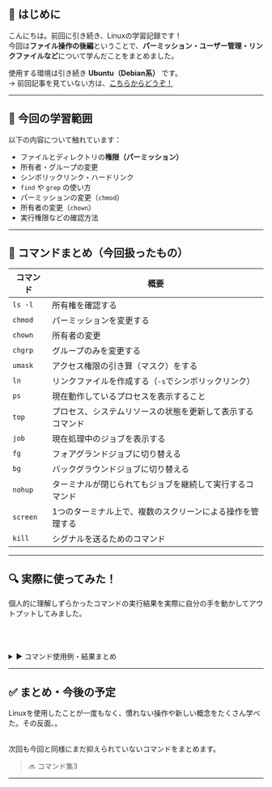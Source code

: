 ## 🔰 はじめに

こんにちは。前回に引き続き、Linuxの学習記録です！  
今回は**ファイル操作の後編**ということで、**パーミッション・ユーザー管理・リンクファイルなど**について学んだことをまとめました。

使用する環境は引き続き **Ubuntu（Debian系）** です。  
→ 前回記事を見ていない方は、[こちらからどうぞ！](https://qiita.com/Nishi_Ta/items/8be690a74cc9b2c6de82)

---

## 📁 今回の学習範囲

以下の内容について触れています：

- ファイルとディレクトリの**権限（パーミッション）**
- 所有者・グループの変更
- シンボリックリンク・ハードリンク
- `find` や `grep` の使い方
- パーミッションの変更（`chmod`）
- 所有者の変更（`chown`）
- 実行権限などの確認方法

---

## 📘 コマンドまとめ（今回扱ったもの）

| コマンド | 概要 |
|----------|------|
| `ls -l` | 所有権を確認する |
| `chmod` | パーミッションを変更する |
| `chown` | 所有者の変更 |
| `chgrp` | グループのみを変更する |
| `umask` | アクセス権限の引き算（マスク）をする |
| `ln` | リンクファイルを作成する（`-s`でシンボリックリンク） |
| `ps` | 現在動作しているプロセスを表示すること |
| `top` | プロセス、システムリソースの状態を更新して表示するコマンド |
| `job` | 現在処理中のジョブを表示する |
| `fg` | フォアグランドジョブに切り替える |
| `bg` | バックグラウンドジョブに切り替える |
| `nohup` | ターミナルが閉じられてもジョブを継続して実行するコマンド |
| `screen` | 1つのターミナル上で、複数のスクリーンによる操作を管理する |
| `kill` | 	シグナルを送るためのコマンド |


---

## 🔍 実際に使ってみた！

個人的に理解しずらかったコマンドの実行結果を実際に自分の手を動かしてアウトプットしてみました。<br></br><br></br>


<details>
<summary>▶️ コマンド使用例・結果まとめ</summary>


---


`chmod`コマンド実行結果：<br></br><br></br>


このコマンドを扱うにあたり、 **オクタルモード** （権限を8進数で表したもの）か **シンボルモード** （パーミッションを記号であらわしたもの）のどちらか一方でパーミッションを変更できます。今回はシンボルモードで変更したので、ご了承ください<br></br>


| コマンド | 概要 |
|----------|------|
| `u` | 所有者 |
| `g` | 所有ユーザー |
| `o` | その他のユーザー |
| `a` | すべての対処 |
| `+` | 追加 |
| `-` | 削除 |
| `=` | 設定 |
| `r` | 読み取り |
| `w` | 書き込み |
| `x` | 実行 |
| `s` | SUID/SGID |
| `t` | スティッキービット |

test2.txt にて、所有者と所有ユーザーの書き込み権限を削除してみました。赤線部と青線部を比較すると、確かに所有者の「w」が消えていることが分かります。



![chmodこまんど.png](https://qiita-image-store.s3.ap-northeast-1.amazonaws.com/0/4127874/12a301a7-52e4-49d5-a3fc-9f754faf8a66.png)








 
⚠ `chmod`コマンドでパーミッションを変更できるのは、ルートユーザー、もしくは、所有者のみになります。また、-Rオプションをつけることで、フォルダ内のファイル、サブディレクトリも併せてパーミッションを変更できます。


---

`chown`コマンド実行結果：<br></br><br></br>

まずはユーザーを追加するために、 `sudo useradd testuser` とコマンドを入力して、"testuser"を追加しました。<br></br>
`sudo`コマンドは、通常ユーザーではできない「システムの更新」を、一時的に管理者（root）として実行するものです。<br></br>

1枚目では `sudo chown testuser test1` コマンドを実行した結果、test1 ディレクトリの所有者がubuntuからtestuserに代わっていることが分かります。

2枚目では、-Rオプションをつけて、 test ディレクトリ内の所有者も testuserに変更しました。

![tetuser1.png](https://qiita-image-store.s3.ap-northeast-1.amazonaws.com/0/4127874/c71c5bb5-08ef-436d-b8d5-7a542539def4.png)



![testuser2.png](https://qiita-image-store.s3.ap-northeast-1.amazonaws.com/0/4127874/f6dce980-3872-44fc-bfa7-d3e6992eac9d.png)



⚠このコマンドも `chmod` コマンドと同様に、ルートユーザー、所有者のみ実行できます。



---

`chgrp`コマンド実行結果：<br></br><br></br>

先ほどと同じで順で、 "testgroup" という新しいグループを作成しました。<br></br>


1枚目では test1 ディレクトリの所有者を testgroup に変えてみました。赤線と青線を見比べてみると確かに確認できますね。<br></br>


2枚目では、オプションに -Rをつけて、ディレクトリ内のファイル、サブディレクトリもあわせて、パーミッションを変更してみました。



![tesstgrp.png](https://qiita-image-store.s3.ap-northeast-1.amazonaws.com/0/4127874/6aeca7c2-ed05-40b5-992a-9ff2ea8cbf13.png)



![testgrp.png](https://qiita-image-store.s3.ap-northeast-1.amazonaws.com/0/4127874/b604d635-f8c1-47d1-90ce-37d0756fae49.png)


---

`umask`コマンドの概要：<br></br><br></br>

このコマンドは実行する形式ではなく、概要をまとめる形にします。以下の流れは、マスク値を設定するものです。<br></br><br></br>


【ファイル、ディレクトリ作成の流れ】

【1】新規ファイル作成（ユーザが操作）

　　　↓


【2】デフォルトパーミッションが適用される

　ファイル： 666　→　rw-rw-rw-　（※実行権なし）
　フォルダ： 777　→　rwxrwxrwx　（※実行権あり）

　　　↓

【3】umask（例：0022）を適用する

　666 - 022 = 644　→　rw-r--r--
　777 - 022 = 755　→　rwxr-xr-x

　　　↓

【4】最終的なパーミッションが決まる<br></br><br></br>

つまり一言でまとめると、新しく作るファイルやディレクトリのパーミッションに、 **不要な権限が付かないよう自動で制限** する仕組みということです。<br></br>

---

`ln`コマンド実行結果：<br></br><br></br>

コマンド説明欄では、「リンクファイルを作成する」と書きましたが、そもそもLinuxにおけるリンクファイルとはなんなのでしょうか。<br></br>

リンクとは、 **ファイルを指し示す“別名”や“案内板”** のようなものです。...私だったら説明されてもピンと来ません。なので、より理解を深めるために、まずは「iノード」という概念を知っておく必要があります。<br></br>

iノードは、 **ファイルの本体情報（データの位置や属性）を管理している領域 **です。例えば...<br></br>

- ファイルの中身（データの場所）
- 作成日時、更新日時
- 所有者
- パーミッション<br></br>

などです。iノードの概念が分かったら、次はリンクとiノードの関係性についてです。<br></br>

リンクを用いれば、iノードに対して複数の名前（パス）からアクセスできるようになります。すなわち、「このデータを、他の名前でも使いたい」というときに用いられます。これをレポートを例に挙げると次のようになります。<br></br>

【１】 `echo "レポート本文" > レポート.txt` コマンドを実行。<br></br>


→ レポート.txt というテキストファイルに "レポート本文" という文字列が保存された。

   
   
   
   ↓


【２】この時、Linux内では、<br></br>
「レポート.txt」 → iノード123 → 実際のデータ」という流れになっている。


　　　↓


【３】ここで別のテキストファイルの backup.txt で同じ中身を見たいなら、

`ln レポート.txt backup.txt`  コマンドを実行して、ハードリンクを作成。（ハードリンクは後々解説）


　　↓


【４】ハードリンクを作成したため、Linux内部では、<br></br>

「レポート.txt」 → iノード123 ← backup.txtとなり、両方とも 同じ iノード を指しているため、どちらのファイル名からもまったく同じ内容を見たり編集したりできる。<br></br><br></br>

これが最後の解説の内容になりますが、リンクには、「ハードリンク」と「シンボリックリンク」の二つがあります。<br></br>

ハードリンクは、先ほどレポートを例に挙げたように、 **「同じ本体を複数の名前で共有」** するものです。<br></br>

シンボリックリンクは、 **本体ファイルの「場所だけを覚えているショートカット」** というものです。身近なもので言い表すなら、windowsキーのショーとっかとのようなものです。<br></br>


【ハードリンクトシンボリックリンクの違い】

| 特徴          | ハードリンク    | シンボリックリンク        |
| ----------- | --------- | ---------------- |
|　リンク元とデータを共有する？    | ✅（iノード同じ） | ❌（iノード別）         |
| 元データが消えたら？     | 問題ない      | ❌ 壊れる（デッドリンク）    |
| 別のフォルダでもリンクできるか。 | ❌ できない    | ✅ できる            |
| 中身は？        | 実体と同じ     | 「参照先のパス」が書かれてるだけ |



メモ書きはこのあたりにして、次は実際に `ln`コマンドを実行します。<br></br><br></br>

1枚目は、 hard.ln というハードリンクを作成して、実際に `cat`コマンドを用いることで、本当に元ファイルとリンクできているかチェックしたものです。赤線と青線を見比べてみると、リンクカウントが1つ増えていることがわ確認できます。<br></br>

また、黄色線は、作成したハードリンクの内容を表示したものになります。これも無事にリンク元のファイルと同じ文字を出力していることが分かりますね。






![hahahahado.png](https://qiita-image-store.s3.ap-northeast-1.amazonaws.com/0/4127874/255b2eb1-4a55-4ac8-8cc8-518f524d2139.png)

---


`ps`コマンド実行結果：<br></br><br></br>

プロセスとは、** 今まさに動いているプログラムのこと **です。<br></br>
psコマンドは基本的にオプションを付けます。BSD形式とUnix形式の2つがありますが、今回は前者を使っていきます。

| `a` | ユーザーが実行したすべてのプロセスを表示する |
| `f` | 親子関係を表示する |
| `l` | 詳細情報を表示する |
| `x` | 制御端末のない「デーモン」のプロセスの表示 |

それではpsコマンドを実行していきます。以下のスクリーンショットが実行結果になります。表示には、PID, TTY, TIME, CMD とありますが、これは何なのでしょうか。


![image.png](https://qiita-image-store.s3.ap-northeast-1.amazonaws.com/0/4127874/b81cd9bb-7b97-4500-8ead-a596a9e5e4cc.png)


これらは次のような意味を持っています。
| PID | プロセスID |
| TTY | ターミナル |
| STAT | プロセスの状態 |
| TIME | CPUの稼働時間|
| COMMAND | プロセスの実行内容 |

次は新しいターミナルで、 `tail -f`を実行して、`ps a`コマンドでその結果を見てみました。


![tail.png](https://qiita-image-store.s3.ap-northeast-1.amazonaws.com/0/4127874/8991def4-ab07-478d-8a05-c125534c355c.png)

青線を見ると、ちゃんと `tail -f` が実行されていることが分かります。
また、 ctrl + C でtailコマンドを止めてみたら表示は消えました。<br></br>

次のステップでは、 `ps axf`を実行した結果、プロセスの親子関係をツリー上で表示してみました。


![よるをｋ.png](https://qiita-image-store.s3.ap-northeast-1.amazonaws.com/0/4127874/ef72f42e-3447-4547-8c74-e328cf09f8d5.png)

特に赤線でマークアップしたところがプロセスの親子関係を顕著に表しています。
⚠ `ps axf` コマンドではなくて、 `pstree`　でも同様の結果を得られます。


---

`top`コマンド実行結果：<br></br><br></br>

先ほどのpsコマンドは、そのコマンドを時刻した時点での情報を表示します。しかし、 `top`コマンドではデフォルトで３秒ごとに更新されて表示されます。

スクリーンショットより、赤線より上は、<strong>メモリやCPUについてのシステム情報が表示</strong> （システムリソースの状態）がされています。



青線より下は、 **プロセスの状態**が表示されています。　


![top.png](https://qiita-image-store.s3.ap-northeast-1.amazonaws.com/0/4127874/7f1de562-0d18-4b14-a55a-4de0571e1e45.png)


---


`jobs`コマンド　&　`fg`コマンド　&　`bg` コマンド実行結果：<br></br><br></br>

これらのコマンドを実行する上で、まずは「ジョブ」について理解していなければなりません。ジョブは、<strong>シェルが管理している「実行中のコマンド（プロセス）」</strong>のことです。

ジョブは、「フォアグラウンドジョブ」、「バックグラウンドジョブ」に分かれています。<br></br>

前者は、処理が終わるまでシェルを占有し、処理が終わらないと別のジョブを実行できません。そのため、短期間で終わる作業や出力がすぐ見えるというメリットがあります。<br></br>

後者は、その逆で、シェルを占有せず、っ処理が終わってない場合でも別のジョブを実行できます。

一枚目は、シェルスクリプトを実行してみて、 `jobs` コマンドでその挙動を確認してみました。Runningになっているため、実行中であることが分かります。

二枚目は、先ほどのシェルスクリプトをフォアグランドジョブとバックグランドジョブの両方で実行したものになります。青線部には、赤線部にない「&（アンパサンド）」がついていることが分かります。<br></br>

どちらで実行しているかを `jobs` コマンドで確認したい際、シェルスクリプト名の末尾に「&」がついているとバックグランドで実行しているということになります。


![jobs.png](https://qiita-image-store.s3.ap-northeast-1.amazonaws.com/0/4127874/03e8f2dc-10a7-4904-91b1-0298a97f1004.png)


![fg bg.png](https://qiita-image-store.s3.ap-northeast-1.amazonaws.com/0/4127874/77004a9d-1785-48d4-b193-ed05e1f44bdf.png)


---

`nohup`コマンド実行結果：<br></br><br></br>

1枚目は、`nohup ./sleep.sh &` とコマンドを入力してバックグランドジョブで実行しました。<br></br>

2枚目は、先ほどのコマンドを実行したターミナルを閉じて、30秒まって nohup.out ファイルの内容を表示したものです。これにより、ターミナルを閉じてもちゃんと実行されていたことが分かります。



![スクリーンショット 2025-07-08 105231.png](https://qiita-image-store.s3.ap-northeast-1.amazonaws.com/0/4127874/1d3948a0-92ca-4969-89cc-a62f1de7c015.png)

![スクリーンショット 2025-07-08 105315.png](https://qiita-image-store.s3.ap-northeast-1.amazonaws.com/0/4127874/3fe1fd52-0819-4b5e-9c44-d4c4c15078d3.png)


---

`screen`コマンド実行結果：<br></br><br></br>

1枚目は `screen` コマンドで新しく作ったスクリーンにて、 ./sleep.sh を実行し、 <strong> ctrl + A + D </strong>（元のスクリーンに戻る方法）で元のスクリーンに戻り、 `sccreen -ls` で存在しているスクリーンを表示したものです。黄色い線は、スクリーンID です。

2枚目は、 `screen -r <screenID>` で最初に作った作ったスクリーンに戻ったものです。ちゃんと ./sleep.sh の実行結果が表示されていますね。





![scree.png](https://qiita-image-store.s3.ap-northeast-1.amazonaws.com/0/4127874/d5576d49-ba6d-4f6c-b545-4e2ef566c5dc.png)

![image.png](https://qiita-image-store.s3.ap-northeast-1.amazonaws.com/0/4127874/acc06110-92e3-4d7c-849a-76dc85b4af05.png)

---

`kill`コマンド実行結果：<br></br><br></br>

コマンド説明では、「シグナルを送る」と書きましたが、シグナルとは何でしょうか。<br></br>

シグナルとは、<strong>プロセス、ジョブに対して送る合図の様なもの</strong>
です。

【⇓シグナル集⇓】

| シグナル番号 | シグナル名 | 説明       |
|--------------|------------|------------|
| 1            | HUP        | 再起動      |
| 2            | INT        | 割り込み    |
| 9            | KILL       | 強制終了    |
| 15           | TERM       | 通常終了    |
| 20           | TSTP       | 一時停止    |

このようなものがあります。今回は  `kill` コマンドだけ使用します。<br></br>

1枚目は、現在実行しているプロセスを確認して、重複している cat プロセスを<br></br>

 `kill -s KILL <プロセスID>`を使って削除しました。4つあったプロセスが3つに減っていることが確認できますね。 <br></br>

2枚目は、ジョブを強制終了したものです。<br></br>

`kill -s KILL &<ジョブID>` でその強制終了しました。 実行後、`jobs`コマンドで確認しても何も表示されないので、適切に終了されたことが確認できます。<br></br>

これは自分用に補足するのですが、フォアグラウンドを終了したい際には、 <strong>ctrl + C</strong> で終了できます。


![kill.png](https://qiita-image-store.s3.ap-northeast-1.amazonaws.com/0/4127874/608c2b41-f53a-4929-81ad-dac92288d9a6.png)


![image.png](https://qiita-image-store.s3.ap-northeast-1.amazonaws.com/0/4127874/f40164bf-da3a-4e9a-9cd1-c32c9cfbb080.png)










</details>

---

## ✅ まとめ・今後の予定

Linuxを使用したことが一度もなく、慣れない操作や新しい概念をたくさん学べた。その反面、。<br></br>

次回も今回と同様にまだ抑えられていないコマンドをまとめます。
> 🔜 コマンド集3


---
